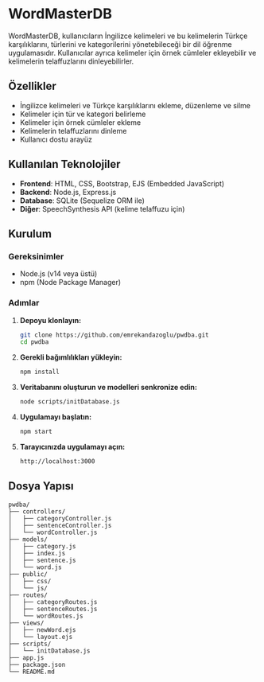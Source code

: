 # WordMasterDB

WordMasterDB, kullanıcıların İngilizce kelimeleri ve bu kelimelerin Türkçe karşılıklarını, türlerini ve kategorilerini yönetebileceği bir dil öğrenme uygulamasıdır. Kullanıcılar ayrıca kelimeler için örnek cümleler ekleyebilir ve kelimelerin telaffuzlarını dinleyebilirler.

## Özellikler

- İngilizce kelimeleri ve Türkçe karşılıklarını ekleme, düzenleme ve silme
- Kelimeler için tür ve kategori belirleme
- Kelimeler için örnek cümleler ekleme
- Kelimelerin telaffuzlarını dinleme
- Kullanıcı dostu arayüz

## Kullanılan Teknolojiler

- **Frontend**: HTML, CSS, Bootstrap, EJS (Embedded JavaScript)
- **Backend**: Node.js, Express.js
- **Database**: SQLite (Sequelize ORM ile)
- **Diğer**: SpeechSynthesis API (kelime telaffuzu için)

## Kurulum

### Gereksinimler

- Node.js (v14 veya üstü)
- npm (Node Package Manager)

### Adımlar

1. **Depoyu klonlayın:**

    ```bash
    git clone https://github.com/emrekandazoglu/pwdba.git
    cd pwdba
    ```

2. **Gerekli bağımlılıkları yükleyin:**

    ```bash
    npm install
    ```

3. **Veritabanını oluşturun ve modelleri senkronize edin:**

    ```bash
    node scripts/initDatabase.js
    ```

4. **Uygulamayı başlatın:**

    ```bash
    npm start
    ```

5. **Tarayıcınızda uygulamayı açın:**

    ```bash
    http://localhost:3000
    ```

## Dosya Yapısı

```plaintext
pwdba/
├── controllers/
│   ├── categoryController.js
│   ├── sentenceController.js
│   └── wordController.js
├── models/
│   ├── category.js
│   ├── index.js
│   ├── sentence.js
│   └── word.js
├── public/
│   ├── css/
│   └── js/
├── routes/
│   ├── categoryRoutes.js
│   ├── sentenceRoutes.js
│   └── wordRoutes.js
├── views/
│   ├── newWord.ejs
│   └── layout.ejs
├── scripts/
│   └── initDatabase.js
├── app.js
├── package.json
└── README.md